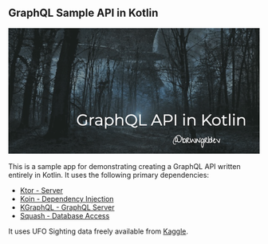 ## GraphQL Sample API in Kotlin

![](/images/intro_image_brwngrldev_graphql.png)

This is a sample app for demonstrating creating a GraphQL API written entirely in Kotlin. It uses the following primary dependencies:
* [Ktor - Server](http://ktor.io)
* [Koin - Dependency Injection](https://github.com/Ekito/koin)
* [KGraphQL - GraphQL Server](https://github.com/pgutkowski/KGraphQL) 
* [Squash - Database Access](https://github.com/orangy/squash)


It uses UFO Sighting data freely available from [Kaggle](https://www.kaggle.com/NUFORC/ufo-sightings).
